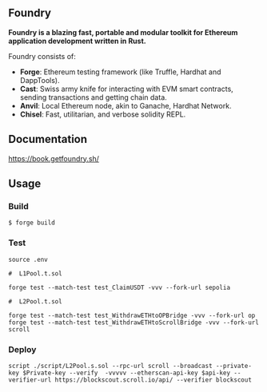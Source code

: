 ## Foundry

**Foundry is a blazing fast, portable and modular toolkit for Ethereum application development written in Rust.**

Foundry consists of:

-   **Forge**: Ethereum testing framework (like Truffle, Hardhat and DappTools).
-   **Cast**: Swiss army knife for interacting with EVM smart contracts, sending transactions and getting chain data.
-   **Anvil**: Local Ethereum node, akin to Ganache, Hardhat Network.
-   **Chisel**: Fast, utilitarian, and verbose solidity REPL.

## Documentation

https://book.getfoundry.sh/

## Usage

### Build

```shell
$ forge build
```

### Test

```shell
source .env

#  L1Pool.t.sol

forge test --match-test test_ClaimUSDT -vvv --fork-url sepolia

#  L2Pool.t.sol

forge test --match-test test_WithdrawETHtoOPBridge -vvv --fork-url op
forge test --match-test test_WithdrawETHtoScrollBridge -vvv --fork-url scroll

```

### Deploy

```shell
script ./script/L2Pool.s.sol --rpc-url scroll --broadcast --private-key $Private-key --verify  -vvvvv --etherscan-api-key $api-key --verifier-url https://blockscout.scroll.io/api/ --verifier blockscout